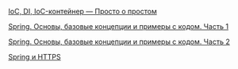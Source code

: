 [IoC, DI, IoC-контейнер — Просто о простом](https://habr.com/post/131993/)

[Spring. Основы, базовые концепции и примеры с кодом. Часть 1](https://javarush.ru/groups/posts/476-spring-dlja-lenivihkh-osnovih-bazovihe-koncepcii-i-primerih-s-kodom-chastjh-1)

[Spring. Основы, базовые концепции и примеры с кодом. Часть 2](https://javarush.ru/groups/posts/477-spring-dlja-lenivihkh-osnovih-bazovihe-koncepcii-i-primerih-s-kodom-chastjh-2)

[Spring и HTTPS](https://github.com/anyonepaw/java-tips-and-hints/blob/master/spring/spring_https.md)


